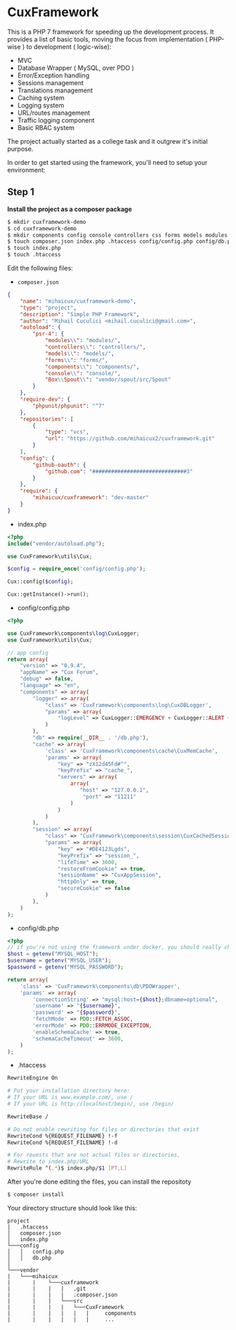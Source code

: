 # CuxFramework

This is a PHP 7 framework for speeding up the development process.
It provides a list of basic tools, moving the focus from implementation ( PHP-wise ) to development ( logic-wise):

* MVC
* Database Wrapper ( MySQL, over PDO )
* Error/Exception handling
* Sessions management
* Translations management
* Caching system
* Logging system
* URL/routes management
* Traffic logging component
* Basic RBAC system

The project actually started as a college task and it outgrew it's initial purpose.

In order to get started using the framework, you'll need to setup your environment:

## Step 1
**Install the project as a composer package**

```bash
$ mkdir cuxframework-demo
$ cd cuxframework-demo
$ mkdir components config console controllers css forms models modules
$ touch composer.json index.php .htaccess config/config.php config/db.php
$ touch index.php
$ touch .htaccess
```

Edit the following files:

* `composer.json`
```json
{
    "name": "mihaicux/cuxframework-demo",
    "type": "project",
    "description": "Simple PHP Framework",
    "author": "Mihail Cuculici <mihail.cuculici@gmail.com>",
    "autoload": {
        "psr-4": {
            "modules\\": "modules/",
            "controllers\\": "controllers/",
            "models\\": "models/",
            "forms\\": "forms/",
            "components\\": "components/",
            "console\\": "console/",
            "Box\\Spout\\": "vendor/spout/src/Spout"
        }
    },
    "require-dev": {
        "phpunit/phpunit": "^7"
    },
    "repositories": [
        {
            "type": "vcs",
            "url": "https://github.com/mihaicux2/cuxframework.git"
        }
    ],
    "config": {
        "github-oauth": { 
            "github.com": "##############################3"
        }
    },
    "require": {
        "mihaicux/cuxframework": "dev-master"
    }
}
```

* index.php
```php
<?php
include("vendor/autoload.php");

use CuxFramework\utils\Cux;

$config = require_once('config/config.php');

Cux::config($config);

Cux::getInstance()->run();
```

* config/config.php
```php
<?php

use CuxFramework\components\log\CuxLogger;
use CuxFramework\utils\Cux;

// app config
return array(
    "version" => "0.9.4",
    "appName" => "Cux Forum",
    "debug" => false,
    "language" => "en",
    "components" => array(
        "logger" => array(
            "class" => 'CuxFramework\components\log\CuxDBLogger',
            "params" => array(
                "logLevel" => CuxLogger::EMERGENCY + CuxLogger::ALERT +CuxLogger::CRITICAL + CuxLogger::ERROR
            )
        ),
        "db" => require(__DIR__ . '/db.php'),
        "cache" => array(
            'class' => 'CuxFramework\components\cache\CuxMemCache',
            'params' => array(
                "key" => "zX12d45Fd#^",
                "keyPrefix" => "cache_",
                "servers" => array(
                    array(
                       "host" => "127.0.0.1",
                        "port" => "11211"
                    )
                )
            )
        ),
        "session" => array(
            "class" => "CuxFramework\components\session\CuxCachedSession",
            "params" => array(
                "key" => "#DE4123Lgds",
                "keyPrefix" => "session_",
                "lifeTime" => 3600,
                "restoreFromCookie" => true,
                "sessionName" => "CuxAppSession",
                "httpOnly" => true,
                "secureCookie" => false
            )
        ),
    )
);
```

* config/db.php
```php
<?php
// if you're not using the framework under docker, you should really change this to a predefined string
$host = getenv("MYSQL_HOST");
$username = getenv("MYSQL_USER");
$password = getenv("MYSQL_PASSWORD");

return array(
    'class' => 'CuxFramework\components\db\PDOWrapper',
    'params' => array(
        'connectionString' => "mysql:host={$host};dbname=optional",
        'username' => "{$username}",
        'password' => "{$password}",
        'fetchMode' => PDO::FETCH_ASSOC,
        'errorMode' => PDO::ERRMODE_EXCEPTION,
        'enableSchemaCache' => true,
        'schemaCacheTimeout' => 3600,
    )
);
```

* .htaccess
```bash
RewriteEngine On

# Put your installation directory here:
# If your URL is www.example.com/, use /
# If your URL is http://localhost/begin/, use /begin/

RewriteBase /

# Do not enable rewriting for files or directories that exist
RewriteCond %{REQUEST_FILENAME} !-f
RewriteCond %{REQUEST_FILENAME} !-d

# For reuests that are not actual files or directories,
# Rewrite to index.php/URL
RewriteRule ^(.*)$ index.php/$1 [PT,L]

```

After you're done editing the files, you can install the repositoty

```bash
$ composer install
```

Your directory structure should look like this:
```
project
|   .htaccess
│   composer.json   
│   index.php      
└───config
│   │   config.php
│   │   db.php
│   
└───vendor
|   └───mihaicux
|       |    └───cuxframework
|       |    |   |   .git
|       |    |   |   .composer.json
|       |    |   └───src
|       |    |   |   └───CuxFramework
|       |    |   |   |   |     components
|       |    |   |   |   |     ...
```



